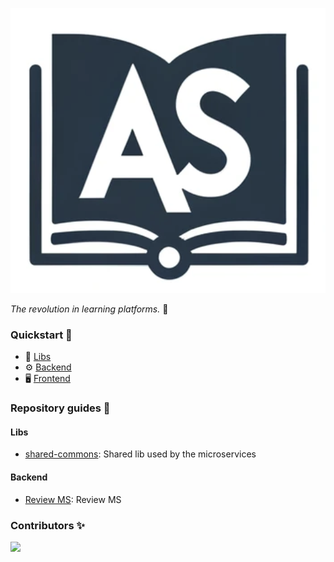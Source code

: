 ![alt text](https://raw.githubusercontent.com/as-learning/.github/main/profile/as-learning.png)

_The revolution in learning platforms._ :rocket:

### Quickstart :beginner:

* :link: [Libs](#libs)
* :gear: [Backend](#backend) 
* :desktop_computer: [Frontend](#frontend) 

### Repository guides :pushpin:

#### Libs

* [shared-commons](https://github.com/as-learning/as-learning-commons): Shared lib used by the microservices

#### Backend

* [Review MS](https://github.com/as-learning/review-ms): Review MS 


### Contributors :sparkles:

<a href="https://github.com/as-learning/as-learning-commons/graphs/contributors">
  <img src="https://contrib.rocks/image?repo=as-learning/as-learning-commons" />
</a>
